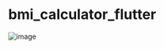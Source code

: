 # bmi_calculator_flutter
![image](https://github.com/choijaegwon/choijaegwon.github.io/assets/68246962/ebb0ee83-4339-42aa-9789-e1138e2a7589)  